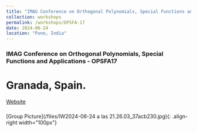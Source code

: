 ```yaml
---
title: "IMAG Conference on Orthogonal Polynomials, Special Functions and Applications - OPSFA17"
collection: workshops
permalink: /workshops/OPSFA-17
date: 2024-06-24
location: "Pune, India"
---
```


### IMAG Conference on Orthogonal Polynomials, Special Functions and Applications - OPSFA17
Granada, Spain.
====
[Website](https://opsfa17.com/)
##### 

[Group Picture](/files/IW2024-06-24 a las 21.26.03_37acb230.jpg){: .align-right width="100px"}



